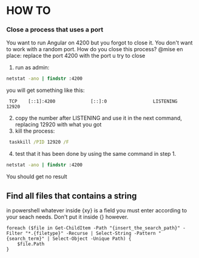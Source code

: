 # HOW TO
### Close a process that uses a port
You want to run Angular on 4200 but you forgot to close it. You don't want to work with a random port. How do you close this process?
@mise en place: replace the port 4200 with the port u try to close
1. run as admin:
```cmd
netstat -ano | findstr :4200
```
you will get something like this:   
```properties
 TCP    [::1]:4200             [::]:0                 LISTENING       12920
``` 
2. copy the number after LISTENING and use it in the next command, replacing 12920 with what you got
3. kill the process:
```cmd
 taskkill /PID 12920 /F
```

4. test that it has been done by using the same command in step 1. 
```cmd
netstat -ano | findstr :4200
```
You should get no result

## Find all files that contains a string
in powershell
whatever inside {xy} is a field you must enter according to your seach needs. Don't put it inside {} however.
```
foreach ($file in Get-ChildItem -Path "{insert_the_search_path}" -Filter "*.{filetype}" -Recurse | Select-String -Pattern "{search_term}" | Select-Object -Unique Path) {
    $file.Path
}
